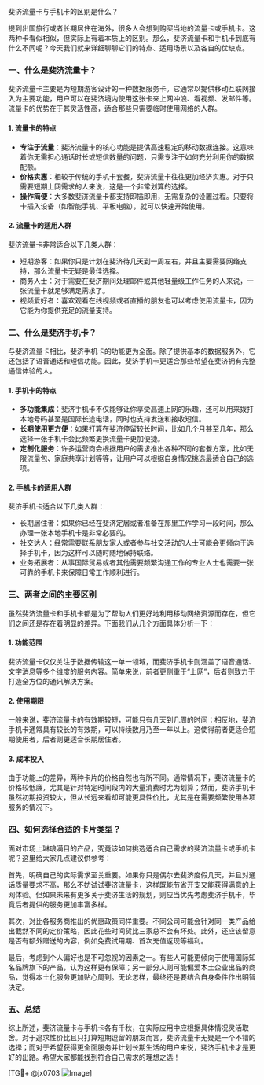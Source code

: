斐济流量卡与手机卡的区别是什么？

提到出国旅行或者长期居住在海外，很多人会想到购买当地的流量卡或手机卡。这两种卡看似相似，但实际上有着本质上的区别。那么，斐济流量卡和手机卡到底有什么不同呢？今天我们就来详细聊聊它们的特点、适用场景以及各自的优缺点。

### 一、什么是斐济流量卡？

斐济流量卡主要是为短期游客设计的一种数据服务卡。它通常以提供移动互联网接入为主要功能，用户可以在斐济境内使用这张卡来上网冲浪、看视频、发邮件等。流量卡的优势在于其灵活性高，适合那些只需要临时使用网络的人群。

#### 1. 流量卡的特点
- **专注于流量**：斐济流量卡的核心功能是提供高速稳定的移动数据连接。这意味着你无需担心通话时长或短信数量的问题，只需专注于如何充分利用你的数据配额。
- **价格实惠**：相较于传统的手机卡套餐，斐济流量卡往往更加经济实惠。对于只需要短期上网需求的人来说，这是一个非常划算的选择。
- **操作简便**：大多数斐济流量卡都支持即插即用，无需复杂的设置过程。只要将卡插入设备（如智能手机、平板电脑），就可以快速开始使用。

#### 2. 流量卡的适用人群
斐济流量卡非常适合以下几类人群：
- 短期游客：如果你只是计划在斐济待几天到一周左右，并且主要需要网络支持，那么流量卡无疑是最佳选择。
- 商务人士：对于需要在斐济期间处理邮件或其他轻量级工作任务的人来说，一张流量卡就足够满足需求了。
- 视频爱好者：喜欢观看在线视频或者直播的朋友也可以考虑使用流量卡，因为它能为你提供充足的流量支持。

### 二、什么是斐济手机卡？

与斐济流量卡相比，斐济手机卡的功能更为全面。除了提供基本的数据服务外，它还包括了语音通话和短信功能。因此，斐济手机卡更适合那些希望在斐济拥有完整通信体验的人。

#### 1. 手机卡的特点
- **多功能集成**：斐济手机卡不仅能够让你享受高速上网的乐趣，还可以用来拨打本地号码甚至是国际长途电话，同时也支持发送和接收短信。
- **长期使用更方便**：如果打算在斐济停留较长时间，比如几个月甚至几年，那么选择一张手机卡会比频繁更换流量卡更加便捷。
- **定制化服务**：许多运营商会根据用户的需求推出各种不同的套餐方案，比如无限流量包、家庭共享计划等等，让用户可以根据自身情况挑选最适合自己的选项。

#### 2. 手机卡的适用人群
斐济手机卡适合以下几类人群：
- 长期居住者：如果你已经在斐济定居或者准备在那里工作学习一段时间，那么办理一张本地手机卡是非常必要的。
- 社交达人：经常需要联系朋友家人或者参与社交活动的人士可能会更倾向于选择手机卡，因为这样可以随时随地保持联络。
- 业务拓展者：从事国际贸易或者其他需要频繁沟通工作的专业人士也需要一张可靠的手机卡来保障日常工作顺利进行。

### 三、两者之间的主要区别

虽然斐济流量卡和手机卡都是为了帮助人们更好地利用移动网络资源而存在，但它们之间还是存在着明显的差异。下面我们从几个方面具体分析一下：

#### 1. 功能范围
斐济流量卡仅仅关注于数据传输这一单一领域，而斐济手机卡则涵盖了语音通话、文字消息等多个维度的服务内容。简单来说，前者更侧重于“上网”，后者则致力于打造全方位的通讯解决方案。

#### 2. 使用期限
一般来说，斐济流量卡的有效期较短，可能只有几天到几周的时间；相反地，斐济手机卡通常具有较长的有效期，可以持续数月乃至一年以上。这使得前者更适合短期使用者，后者则更适合长期居住者。

#### 3. 成本投入
由于功能上的差异，两种卡片的价格自然也有所不同。通常情况下，斐济流量卡的价格较低廉，尤其是针对特定时间段内的大量消费时尤为划算；然而，斐济手机卡虽然初期投资较大，但从长远来看却可能更具性价比，尤其是在需要频繁使用各项服务的情况下。

### 四、如何选择合适的卡片类型？

面对市场上琳琅满目的产品，究竟该如何挑选适合自己需求的斐济流量卡或手机卡呢？这里给大家几点建议供参考：

首先，明确自己的实际需求至关重要。如果你只是偶尔去斐济度假几天，并且对通话质量要求不高，那么不妨试试斐济流量卡，这样既能节省开支又能获得满意的上网体验。但如果未来有更多关于斐济生活的规划，则应当优先考虑斐济手机卡，毕竟后者提供的服务更加丰富多样。

其次，对比各服务商推出的优惠政策同样重要。不同公司可能会针对同一类产品给出截然不同的定价策略，因此花些时间货比三家总不会有坏处。此外，还应该留意是否有额外赠送的内容，例如免费试用期、首次充值返现等福利。

最后，考虑到个人偏好也是不可忽视的因素之一。有些人可能更倾向于使用国际知名品牌旗下的产品，认为这样更有保障；另一部分人则可能偏爱本土企业出品的商品，觉得本土化服务更加贴心周到。无论怎样，最终还是要结合自身条件作出明智决定。

### 五、总结

综上所述，斐济流量卡与手机卡各有千秋，在实际应用中应根据具体情况灵活取舍。对于追求性价比且只打算短期逗留的朋友而言，斐济流量卡无疑是一个不错的选择；而对于希望获得更全面服务并计划长期生活的用户来说，斐济手机卡才是更好的出路。希望大家都能找到符合自己需求的理想之选！

[TG💪+ @jx0703 ![Image](https://github.com/user-attachments/assets/dbca1d08-cadb-493c-b0ec-ad6f7a83f270)]